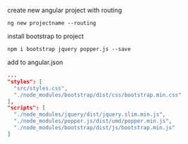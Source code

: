 create new angular project with routing

```
ng new projectname --routing 
```

install bootstrap to project
```
npm i bootstrap jquery popper.js --save
```

add to angular.json
```json
...
"styles": [
  "src/styles.css",
  "./node_modules/bootstrap/dist/css/bootstrap.min.css"
],
"scripts": [
  "./node_modules/jquery/dist/jquery.slim.min.js",
  "./node_modules/popper.js/dist/umd/popper.min.js",
  "./node_modules/bootstrap/dist/js/bootstrap.min.js"
]
```
